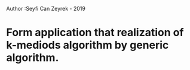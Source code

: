 Author :Seyfi Can Zeyrek - 2019

# Form application that realization of k-mediods algorithm by generic algorithm.  
